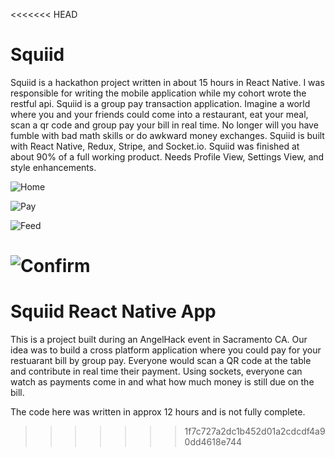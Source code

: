 <<<<<<< HEAD
# Squiid
Squiid is a hackathon project written in about 15 hours in React Native. I was responsible for writing the mobile application while my cohort wrote the restful api. Squiid is a group pay transaction application. Imagine a world where you and your friends could come into a restaurant, eat your meal, scan a qr code and group pay your bill in real time. No longer will you have fumble with bad math skills or do awkward money exchanges. Squiid is built with React Native, Redux, Stripe, and Socket.io. Squiid was finished at about 90% of a full working product. Needs Profile View, Settings View, and style enhancements.

![Home]()

![Pay]()

![Feed]()

![Confirm]()
=======
# Squiid React Native App

This is a project built during an AngelHack event in Sacramento CA. Our idea was to build a cross platform application where you could pay for your restuarant bill by group pay. Everyone would scan a QR code at the table and contribute in real time their payment. Using sockets, everyone can watch as payments come in and what how much money is still due on the bill. 


The code here was written in approx 12 hours and is not fully complete. 
>>>>>>> 1f7c727a2dc1b452d01a2cdcdf4a90dd4618e744
